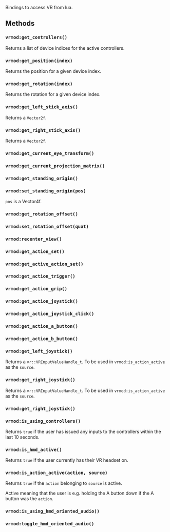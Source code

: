Bindings to access VR from lua.

## Methods
### `vrmod:get_controllers()`
Returns a list of device indices for the active controllers.
### `vrmod:get_position(index)`
Returns the position for a given device index.
### `vrmod:get_rotation(index)`
Returns the rotation for a given device index.
### `vrmod:get_left_stick_axis()`
Returns a `Vector2f`.
### `vrmod:get_right_stick_axis()`
Returns a `Vector2f`.
### `vrmod:get_current_eye_transform()`
### `vrmod:get_current_projection_matrix()`
### `vrmod:get_standing_origin()`
### `vrmod:set_standing_origin(pos)`
`pos` is a Vector4f.
### `vrmod:get_rotation_offset()`
### `vrmod:set_rotation_offset(quat)`
### `vrmod:recenter_view()`
### `vrmod:get_action_set()`
### `vrmod:get_active_action_set()`
### `vrmod:get_action_trigger()`
### `vrmod:get_action_grip()`
### `vrmod:get_action_joystick()`
### `vrmod:get_action_joystick_click()`
### `vrmod:get_action_a_button()`
### `vrmod:get_action_b_button()`
### `vrmod:get_left_joystick()`
Returns a `vr::VRInputValueHandle_t`. To be used in `vrmod:is_action_active` as the `source`.
### `vrmod:get_right_joystick()`
Returns a `vr::VRInputValueHandle_t`. To be used in `vrmod:is_action_active` as the `source`.
### `vrmod:get_right_joystick()`
### `vrmod:is_using_controllers()`
Returns `true` if the user has issued any inputs to the controllers within the last 10 seconds.
### `vrmod:is_hmd_active()`
Returns `true` if the user currently has their VR headset on.
### `vrmod:is_action_active(action, source)`
Returns `true` if the `action` belonging to `source` is active. 

Active meaning that the user is e.g. holding the A button down if the A button was the `action`.
### `vrmod:is_using_hmd_oriented_audio()`
### `vrmod:toggle_hmd_oriented_audio()`